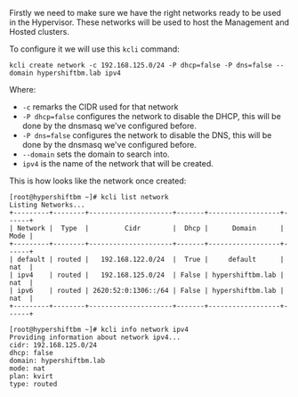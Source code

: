 Firstly we need to make sure we have the right networks ready to be used in the Hypervisor. These networks will be used to host the Management and Hosted clusters.

To configure it we will use this `kcli` command:

```
kcli create network -c 192.168.125.0/24 -P dhcp=false -P dns=false --domain hypershiftbm.lab ipv4
```

Where:

- `-c` remarks the CIDR used for that network
- `-P dhcp=false` configures the network to disable the DHCP, this will be done by the dnsmasq we've configured before.
- `-P dns=false` configures the network to disable the DNS, this will be done by the dnsmasq we've configured before.
- `--domain` sets the domain to search into.
- `ipv4` is the name of the network that will be created.

This is how looks like the network once created:

```
[root@hypershiftbm ~]# kcli list network
Listing Networks...
+---------+--------+---------------------+-------+------------------+------+
| Network |  Type  |         Cidr        |  Dhcp |      Domain      | Mode |
+---------+--------+---------------------+-------+------------------+------+
| default | routed |   192.168.122.0/24  |  True |     default      | nat  |
| ipv4    | routed |   192.168.125.0/24  | False | hypershiftbm.lab | nat  |
| ipv6    | routed | 2620:52:0:1306::/64 | False | hypershiftbm.lab | nat  |
+---------+--------+---------------------+-------+------------------+------+
```

```
[root@hypershiftbm ~]# kcli info network ipv4
Providing information about network ipv4...
cidr: 192.168.125.0/24
dhcp: false
domain: hypershiftbm.lab
mode: nat
plan: kvirt
type: routed
```

